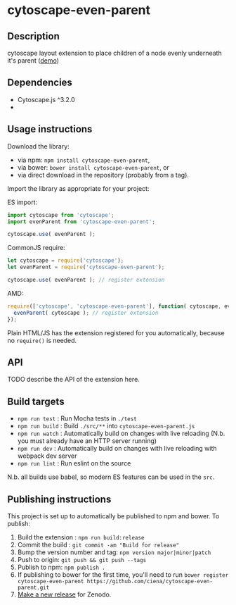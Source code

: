 cytoscape-even-parent
================================================================================


## Description

cytoscape layout extension to place children of a node evenly underneath it&#39;s parent ([demo](https://mo0om.github.io/cytoscape-even-parent))

## Dependencies

 * Cytoscape.js ^3.2.0
 * <List your dependencies here please>


## Usage instructions

Download the library:
 * via npm: `npm install cytoscape-even-parent`,
 * via bower: `bower install cytoscape-even-parent`, or
 * via direct download in the repository (probably from a tag).

Import the library as appropriate for your project:

ES import:

```js
import cytoscape from 'cytoscape';
import evenParent from 'cytoscape-even-parent';

cytoscape.use( evenParent );
```

CommonJS require:

```js
let cytoscape = require('cytoscape');
let evenParent = require('cytoscape-even-parent');

cytoscape.use( evenParent ); // register extension
```

AMD:

```js
require(['cytoscape', 'cytoscape-even-parent'], function( cytoscape, evenParent ){
  evenParent( cytoscape ); // register extension
});
```

Plain HTML/JS has the extension registered for you automatically, because no `require()` is needed.


## API

TODO describe the API of the extension here.


## Build targets

* `npm run test` : Run Mocha tests in `./test`
* `npm run build` : Build `./src/**` into `cytoscape-even-parent.js`
* `npm run watch` : Automatically build on changes with live reloading (N.b. you must already have an HTTP server running)
* `npm run dev` : Automatically build on changes with live reloading with webpack dev server
* `npm run lint` : Run eslint on the source

N.b. all builds use babel, so modern ES features can be used in the `src`.


## Publishing instructions

This project is set up to automatically be published to npm and bower.  To publish:

1. Build the extension : `npm run build:release`
1. Commit the build : `git commit -am "Build for release"`
1. Bump the version number and tag: `npm version major|minor|patch`
1. Push to origin: `git push && git push --tags`
1. Publish to npm: `npm publish .`
1. If publishing to bower for the first time, you'll need to run `bower register cytoscape-even-parent https://github.com/ciena/cytoscape-even-parent.git`
1. [Make a new release](https://github.com/ciena/cytoscape-even-parent/releases/new) for Zenodo.

